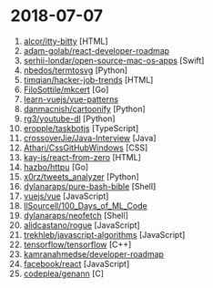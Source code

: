 # 2018-07-07

1. [alcor/itty-bitty](https://github.com/alcor/itty-bitty) [HTML]
2. [adam-golab/react-developer-roadmap](https://github.com/adam-golab/react-developer-roadmap) 
3. [serhii-londar/open-source-mac-os-apps](https://github.com/serhii-londar/open-source-mac-os-apps) [Swift]
4. [nbedos/termtosvg](https://github.com/nbedos/termtosvg) [Python]
5. [timqian/hacker-job-trends](https://github.com/timqian/hacker-job-trends) [HTML]
6. [FiloSottile/mkcert](https://github.com/FiloSottile/mkcert) [Go]
7. [learn-vuejs/vue-patterns](https://github.com/learn-vuejs/vue-patterns) 
8. [danmacnish/cartoonify](https://github.com/danmacnish/cartoonify) [Python]
9. [rg3/youtube-dl](https://github.com/rg3/youtube-dl) [Python]
10. [eropple/taskbotjs](https://github.com/eropple/taskbotjs) [TypeScript]
11. [crossoverJie/Java-Interview](https://github.com/crossoverJie/Java-Interview) [Java]
12. [Athari/CssGitHubWindows](https://github.com/Athari/CssGitHubWindows) [CSS]
13. [kay-is/react-from-zero](https://github.com/kay-is/react-from-zero) [HTML]
14. [hazbo/httpu](https://github.com/hazbo/httpu) [Go]
15. [x0rz/tweets_analyzer](https://github.com/x0rz/tweets_analyzer) [Python]
16. [dylanaraps/pure-bash-bible](https://github.com/dylanaraps/pure-bash-bible) [Shell]
17. [vuejs/vue](https://github.com/vuejs/vue) [JavaScript]
18. [llSourcell/100_Days_of_ML_Code](https://github.com/llSourcell/100_Days_of_ML_Code) 
19. [dylanaraps/neofetch](https://github.com/dylanaraps/neofetch) [Shell]
20. [alidcastano/rogue](https://github.com/alidcastano/rogue) [JavaScript]
21. [trekhleb/javascript-algorithms](https://github.com/trekhleb/javascript-algorithms) [JavaScript]
22. [tensorflow/tensorflow](https://github.com/tensorflow/tensorflow) [C++]
23. [kamranahmedse/developer-roadmap](https://github.com/kamranahmedse/developer-roadmap) 
24. [facebook/react](https://github.com/facebook/react) [JavaScript]
25. [codeplea/genann](https://github.com/codeplea/genann) [C]
